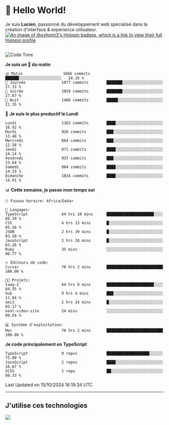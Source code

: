 # 👋 Hello World!

Je suis **Lucien**, passionné du développement web spécialisé dans la création d'interface & expérience utilisateur.
[![An image of @xyhomi3's Holopin badges, which is a link to view their full Holopin profile](https://holopin.me/xyhomi3)](https://holopin.io/@xyhomi3)

##

<!--START_SECTION:waka-->
![Code Time](http://img.shields.io/badge/Code%20Time-2%2C316%20hrs%204%20mins-blue)

**Je suis un 🐤 du matin** 

```text
🌞 Matin                  1666 commits        ██████░░░░░░░░░░░░░░░░░░░   24.26 % 
🌆 Journée                1877 commits        ███████░░░░░░░░░░░░░░░░░░   27.33 % 
🌃 Soirée                 1859 commits        ███████░░░░░░░░░░░░░░░░░░   27.07 % 
🌙 Nuit                   1466 commits        █████░░░░░░░░░░░░░░░░░░░░   21.35 % 
```
📅 **Je suis le plus productif le Lundi** 

```text
Lundi                    1162 commits        ████░░░░░░░░░░░░░░░░░░░░░   16.92 % 
Mardi                    926 commits         ███░░░░░░░░░░░░░░░░░░░░░░   13.48 % 
Mercredi                 864 commits         ███░░░░░░░░░░░░░░░░░░░░░░   12.58 % 
Jeudi                    971 commits         ████░░░░░░░░░░░░░░░░░░░░░   14.14 % 
Vendredi                 937 commits         ███░░░░░░░░░░░░░░░░░░░░░░   13.64 % 
Samedi                   984 commits         ████░░░░░░░░░░░░░░░░░░░░░   14.33 % 
Dimanche                 1024 commits        ████░░░░░░░░░░░░░░░░░░░░░   14.91 % 
```


📊 **Cette semaine, je passe mon temps sur** 

```text
🕑︎ Fuseau horaire: Africa/Dakar

💬 Langages: 
TypeScript               64 hrs 10 mins      █████████████████████░░░░   84.39 % 
CSS                      4 hrs 13 mins       █░░░░░░░░░░░░░░░░░░░░░░░░   05.56 % 
JSON                     2 hrs 39 mins       █░░░░░░░░░░░░░░░░░░░░░░░░   03.50 % 
JavaScript               2 hrs 28 mins       █░░░░░░░░░░░░░░░░░░░░░░░░   03.26 % 
Ruby                     35 mins             ░░░░░░░░░░░░░░░░░░░░░░░░░   00.77 % 

🔥 Éditeurs de code: 
Cursor                   76 hrs 2 mins       █████████████████████████   100.00 % 

🐱‍💻 Projets: 
taag-2                   64 hrs 8 mins       █████████████████████░░░░   84.35 % 
hub                      9 hrs 4 mins        ███░░░░░░░░░░░░░░░░░░░░░░   11.94 % 
omi3                     2 hrs 24 mins       █░░░░░░░░░░░░░░░░░░░░░░░░   03.17 % 
next-video-site          24 mins             ░░░░░░░░░░░░░░░░░░░░░░░░░   00.54 % 

💻 Système d'exploitation: 
Mac                      76 hrs 2 mins       █████████████████████████   100.00 % 
```

**Je code principalement en TypeScript** 

```text
TypeScript               9 repos             ███████████████████░░░░░░   75.00 % 
JavaScript               2 repos             ████░░░░░░░░░░░░░░░░░░░░░   16.67 % 
SCSS                     1 repo              ██░░░░░░░░░░░░░░░░░░░░░░░   08.33 % 
```




 Last Updated on 15/10/2024 16:19:34 UTC
<!--END_SECTION:waka-->
---

## J'utilise ces technologies

<p align="left">
  <a href="https://skillicons.dev">
    <img src="https://skillicons.dev/icons?i=ts,js,md,scss,tailwind,react,docker,express,astro,vite,nextjs,vercel,figma,ableton" />
  </a>
</p>

